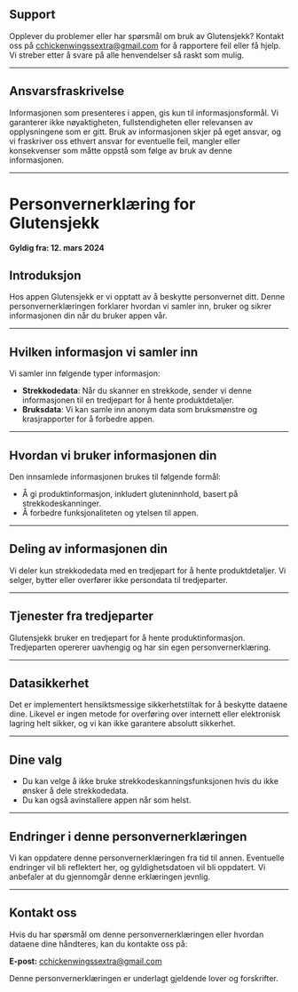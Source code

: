## Support

Opplever du problemer eller har spørsmål om bruk av Glutensjekk? Kontakt oss på [cchickenwingssextra@gmail.com](mailto:cchickenwingssextra@gmail.com) for å rapportere feil eller få hjelp. Vi streber etter å svare på alle henvendelser så raskt som mulig.

---

## Ansvarsfraskrivelse

Informasjonen som presenteres i appen, gis kun til informasjonsformål. Vi garanterer ikke nøyaktigheten, fullstendigheten eller relevansen av opplysningene som er gitt. Bruk av informasjonen skjer på eget ansvar, og vi fraskriver oss ethvert ansvar for eventuelle feil, mangler eller konsekvenser som måtte oppstå som følge av bruk av denne informasjonen.

---

# Personvernerklæring for Glutensjekk

**Gyldig fra: 12. mars 2024**

## Introduksjon

Hos appen Glutensjekk er vi opptatt av å beskytte personvernet ditt. Denne personvernerklæringen forklarer hvordan vi samler inn, bruker og sikrer informasjonen din når du bruker appen vår.

---

## Hvilken informasjon vi samler inn

Vi samler inn følgende typer informasjon:

- **Strekkodedata**: Når du skanner en strekkode, sender vi denne informasjonen til en tredjepart for å hente produktdetaljer.
- **Bruksdata**: Vi kan samle inn anonym data som bruksmønstre og krasjrapporter for å forbedre appen.

---

## Hvordan vi bruker informasjonen din

Den innsamlede informasjonen brukes til følgende formål:

- Å gi produktinformasjon, inkludert gluteninnhold, basert på strekkodeskanninger.
- Å forbedre funksjonaliteten og ytelsen til appen.

---

## Deling av informasjonen din

Vi deler kun strekkodedata med en tredjepart for å hente produktdetaljer. Vi selger, bytter eller overfører ikke persondata til tredjeparter.

---

## Tjenester fra tredjeparter

Glutensjekk bruker en tredjepart for å hente produktinformasjon. Tredjeparten opererer uavhengig og har sin egen personvernerklæring.

---

## Datasikkerhet

Det er implementert hensiktsmessige sikkerhetstiltak for å beskytte dataene dine. Likevel er ingen metode for overføring over internett eller elektronisk lagring helt sikker, og vi kan ikke garantere absolutt sikkerhet.

---

## Dine valg

- Du kan velge å ikke bruke strekkodeskanningsfunksjonen hvis du ikke ønsker å dele strekkodedata.
- Du kan også avinstallere appen når som helst.

---

## Endringer i denne personvernerklæringen

Vi kan oppdatere denne personvernerklæringen fra tid til annen. Eventuelle endringer vil bli reflektert her, og gyldighetsdatoen vil bli oppdatert. Vi anbefaler at du gjennomgår denne erklæringen jevnlig.

---

## Kontakt oss

Hvis du har spørsmål om denne personvernerklæringen eller hvordan dataene dine håndteres, kan du kontakte oss på:

**E-post:** [cchickenwingssextra@gmail.com](mailto:cchickenwingssextra@gmail.com)

Denne personvernerklæringen er underlagt gjeldende lover og forskrifter.
